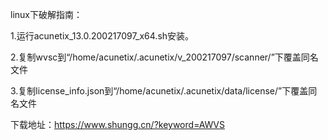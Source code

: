 linux下破解指南：

1.运行acunetix_13.0.200217097_x64.sh安装。

2.复制wvsc到“/home/acunetix/.acunetix/v_200217097/scanner/”下覆盖同名文件

3.复制license_info.json到“/home/acunetix/.acunetix/data/license/”下覆盖同名文件

下载地址：https://www.shungg.cn/?keyword=AWVS
